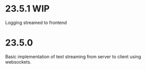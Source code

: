 # 23.5.1 WIP
Logging streamed to frontend

# 23.5.0
Basic implementation of text streaming from server to client using websockets.
